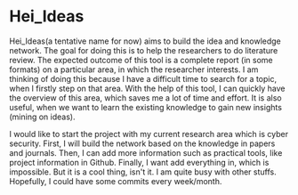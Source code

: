 # Hei_Ideas

Hei_Ideas(a tentative name for now) aims to build the idea and knowledge network. The goal for doing this is to help the researchers to do literature review. The expected outcome of this tool is a complete report (in some formats) on a particular area, in which the researcher interests. I am thinking of doing this because I have a difficult time to search for a topic, when I firstly step on that area. With the help of this tool, I can quickly have the overview of this area, which saves me a lot of time and effort. It is also useful, when we want to learn the existing knowledge to gain new insights (mining on ideas). 

I would like to start the project with my current research area which is cyber security. First, I will build the network based on the knowledge in papers and journals. Then, I can add more information such as practical tools, like project information in Github. Finally, I want add everything in, which is impossible. But it is a cool thing, isn't it. I am quite busy with other stuffs. Hopefully, I could have some commits every week/month.
